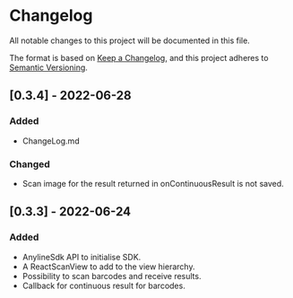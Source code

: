 # Changelog
All notable changes to this project will be documented in this file.

The format is based on [Keep a Changelog](https://keepachangelog.com/en/1.0.0/),
and this project adheres to [Semantic Versioning](https://semver.org/spec/v2.0.0.html).


## [0.3.4] - 2022-06-28
### Added
- ChangeLog.md

### Changed
- Scan image for the result returned in onContinuousResult is not saved.

## [0.3.3] - 2022-06-24
### Added
- AnylineSdk API to initialise SDK.
- A ReactScanView to add to the view hierarchy.
- Possibility to scan barcodes and receive results.
- Callback for continuous result for barcodes.
